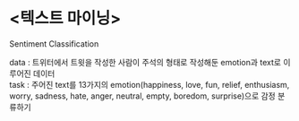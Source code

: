 # <텍스트 마이닝>
Sentiment Classification

data : 트위터에서 트윗을 작성한 사람이 주석의 형태로 작성해둔 emotion과 text로 이루어진 데이터<br>
task : 주어진 text를 13가지의 emotion(happiness, love, fun, relief, enthusiasm, worry, sadness, hate, anger, neutral, empty, boredom, surprise)으로 감정 분류하기 
